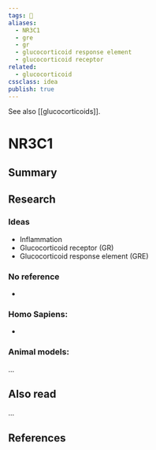 ```yaml
---
tags: 💨
aliases: 
  - NR3C1
  - gre
  - gr
  - glucocorticoid response element
  - glucocorticoid receptor
related:
  - glucocorticoid
cssclass: idea
publish: true
---
```

See also [[glucocorticoids]].

# NR3C1

## Summary


## Research
### Ideas
- Inflammation
- Glucocorticoid receptor (GR)
- Glucocorticoid response element (GRE)

### No reference
- 

### Homo Sapiens:
- 

### Animal models:
...

## Also read
...


## References
